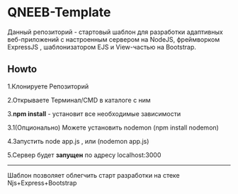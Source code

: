 # QNEEB-Template
Данный репозиторий - стартовый шаблон для разработки адаптивных веб-приложений с настроенным сервером на NodeJS, фреймворком ExpressJS , шаблонизатором EJS и View-частью на Bootstrap. 
<h2>Howto</h2>
<p>1.Клонируете Репозиторий</p>
<p>2.Открываете Терминал/CMD в каталоге с ним</p>
<p>3.<b>npm install</b> - установит все необходимые зависимости </p>
<p>3.1(Опционально) Можете установить nodemon (npm install nodemon)</p>
<p>4.Запустить node app.js , или (nodemon app.js)</p>
<p>5.Сервер будет <b>запущен</b> по адресу localhost:3000 </p>
<hr><p>Шаблон позволяет облегчить старт разработки на стеке Njs+Express+Bootstrap</p>
